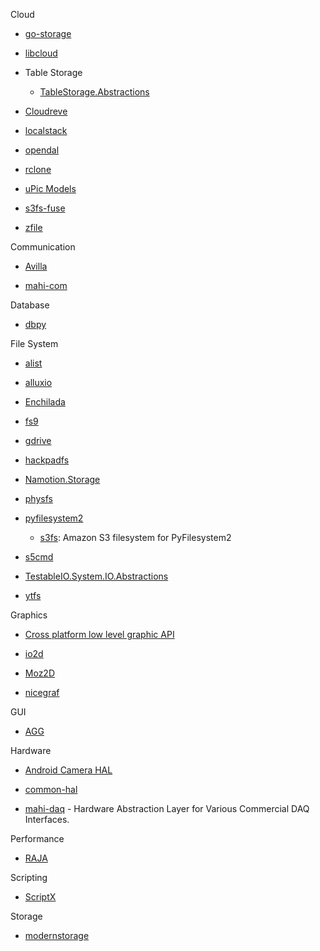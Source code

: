 Cloud

- [go-storage](https://github.com/beyondstorage/go-storage)

- [libcloud](https://github.com/apache/libcloud)

- Table Storage
  
  - [TableStorage.Abstractions](https://github.com/Tazmainiandevil/TableStorage.Abstractions)

- [Cloudreve](https://github.com/cloudreve/Cloudreve)

- [localstack](https://github.com/localstack/localstack)

- [opendal](https://github.com/datafuselabs/opendal)

- [rclone](https://github.com/rclone/rclone)

- [uPic Models](https://github.com/gee1k/uPic/tree/master/uPic/Models)

- [s3fs-fuse](https://github.com/s3fs-fuse/s3fs-fuse)

- [zfile](https://github.com/zhaojun1998/zfile)

Communication

- [Avilla](https://github.com/GraiaProject/Avilla)

- [mahi-com](https://github.com/mahilab/mahi-com)

Database

- [dbpy](https://github.com/whiteclover/dbpy)

File System

- [alist](https://github.com/Xhofe/alist)

- [alluxio](https://github.com/Alluxio/alluxio)

- [Enchilada](https://github.com/sparkeh9/Enchilada)

- [fs9](https://github.com/reusee/fs9)

- [gdrive](https://github.com/BYVoid/gdrive)

- [hackpadfs](https://github.com/hack-pad/hackpadfs)

- [Namotion.Storage](https://github.com/RicoSuter/Namotion.Storage)

- [physfs](https://github.com/icculus/physfs)

- [pyfilesystem2](https://github.com/PyFilesystem/pyfilesystem2)
  
  - [s3fs](https://github.com/PyFilesystem/s3fs): Amazon S3 filesystem for PyFilesystem2

- [s5cmd](https://github.com/peak/s5cmd)

- [TestableIO.System.IO.Abstractions](https://github.com/TestableIO/System.IO.Abstractions)

- [ytfs](https://github.com/rasguanabana/ytfs)

Graphics

- [Cross platform low level graphic API](https://gamedev.stackexchange.com/questions/731/cross-platform-low-level-graphic-api)

- [io2d](https://github.com/cpp-io2d/P0267_RefImpl)

- [Moz2D](https://wiki.mozilla.org/Platform/GFX/Moz2D)

- [nicegraf](https://github.com/nicebyte/nicegraf)

GUI

- [AGG](https://github.com/MatterHackers/agg-sharp)

Hardware

- [Android Camera HAL](https://source.android.com/docs/core/camera/camera3)

- [common-hal](https://github.com/adafruit/circuitpython/tree/main/ports)

- [mahi-daq](https://github.com/mahilab/mahi-daq) - Hardware Abstraction Layer for Various Commercial DAQ Interfaces.

Performance

- [RAJA](https://github.com/LLNL/RAJA)

Scripting

- [ScriptX](https://github.com/Tencent/ScriptX)

Storage

- [modernstorage](https://github.com/google/modernstorage)
